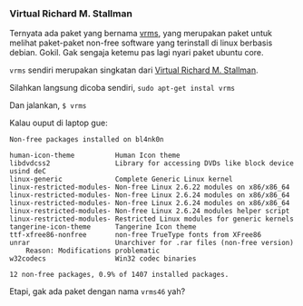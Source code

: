 ### Virtual Richard M. Stallman

Ternyata ada paket yang bernama [vrms](http://en.wikipedia.org/wiki/Vrms), yang merupakan paket untuk melihat paket-paket non-free software yang terinstall di linux berbasis debian. Gokil. Gak sengaja ketemu pas lagi nyari paket ubuntu core.

`vrms` sendiri merupakan singkatan dari [Virtual Richard M. Stallman](http://en.wikipedia.org/wiki/Richard_Matthew_Stallman).

Silahkan langsung dicoba sendiri,
`sudo apt-get instal vrms`

Dan jalankan,
`$ vrms`

Kalau ouput di laptop gue:

    Non-free packages installed on bl4nk0n

    human-icon-theme          Human Icon theme
    libdvdcss2                Library for accessing DVDs like block device usind deC
    linux-generic             Complete Generic Linux kernel
	linux-restricted-modules- Non-free Linux 2.6.22 modules on x86/x86_64
	linux-restricted-modules- Non-free Linux 2.6.24 modules on x86/x86_64
	linux-restricted-modules- Non-free Linux 2.6.24 modules on x86/x86_64
	linux-restricted-modules- Non-free Linux 2.6.24 modules helper script
	linux-restricted-modules- Restricted Linux modules for generic kernels
	tangerine-icon-theme      Tangerine Icon theme
	ttf-xfree86-nonfree       non-free TrueType fonts from XFree86
	unrar                     Unarchiver for .rar files (non-free version)
		Reason: Modifications problematic
	w32codecs                 Win32 codec binaries

	12 non-free packages, 0.9% of 1407 installed packages.

Etapi, gak ada paket dengan nama `vrms46` yah?

<!-- {"time": "2008-04-20 18:42:38", "title": "Virtual Richard M. Stallman"} -->
